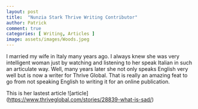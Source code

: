 ```yaml
---
layout: post
title:  "Nunzia Stark Thrive Writing Contributor"
author: Patrick
comment: true
categories: [ Writing, Articles ]
image: assets/images/Woods.jpeg
---
```


I married my wife in Italy many years ago. I always knew she was very intelligent woman just by watching and listening to her speak Italian in such an articulate way. Well, many years later she not only speaks English very well but is now a writer for Thrive Global. That is really an amazing feat to go from not speaking English to writing it for an online publication.

This is her lastest article ![article] (https://www.thriveglobal.com/stories/28839-what-is-sad/)

